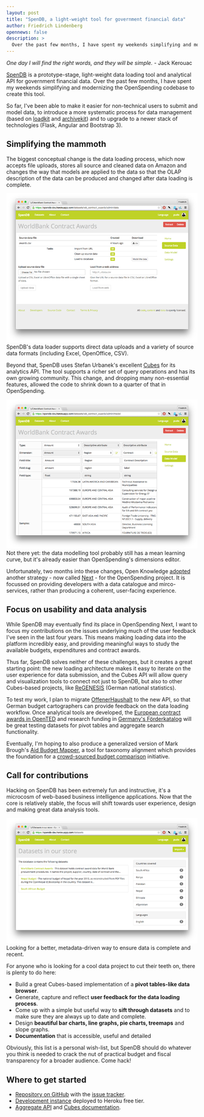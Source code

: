 ```yaml
---
layout: post
title: "SpenDB, a light-weight tool for government financial data"
author: Friedrich Lindenberg
opennews: false
description: >
  Over the past few months, I have spent my weekends simplifying and modernizing the OpenSpending codebase to create SpenDB - a prototype-stage, light-weight data loading tool and analytical API for government financial data.
---
```


*One day I will find the right words, and they will be simple.* - Jack Kerouac

[SpenDB](https://github.com/pudo/spendb) is a prototype-stage, light-weight data loading tool and analytical API for government financial data. Over the past few months, I have spent my weekends simplifying and modernizing the OpenSpending codebase to create this tool.

So far, I've been able to make it easier for non-technical users to submit and model data, to introduce a more systematic process for data management (based on [loadkit](https://github.com/pudo/loadkit) and [archivekit](https://github.com/pudo/archivekit)) and to upgrade to a newer stack of technologies (Flask, Angular and Bootstrap 3).

## Simplifying the mammoth

The biggest conceptual change is the data loading process, which now accepts file uploads, stores all source and cleaned data on Amazon and changes the way that models are applied to the data so that the OLAP description of the data can be produced and changed after data loading is complete.

<div class="captioned">
    <a href="http://spendb-dev.herokuapp.com/">
        <img src="/assets/images/spendb1.png" class="img-responsive" alt="SpenDB data loader">
    </a>
    <div class="caption">
        SpenDB's data loader supports direct data uploads and a variety of source data formats 
        (including Excel, OpenOffice, CSV).
    </div>
</div>


Beyond that, SpenDB uses Stefan Urbanek's excellent [Cubes](http://cubes.databrewery.org/) for its analytics API. The tool supports a richer set of query operations and has its own growing community. This change, and dropping many non-essential features, allowed the code to shrink down to a quarter of that in OpenSpending.

<div class="captioned">
    <a href="http://spendb-dev.herokuapp.com/">
        <img src="/assets/images/spendb2.png" class="img-responsive" alt="SpenDB data modeller">
    </a>
    <div class="caption">
        Not there yet: the data modelling tool probably still has a mean learning curve, but it's already easier than OpenSpending's dimensions editor.
    </div>
</div>

Unfortunately, two months into these changes, Open Knowledge [adopted](https://lists.okfn.org/pipermail/openspending-dev/2015-February/001091.html) another strategy - now called [Next](http://labs.openspending.org/next/) - for the OpenSpending project. It is focussed on providing developers with a data catalogue and mirco-services, rather than producing a coherent, user-facing experience.

## Focus on usability and data analysis

While SpenDB may eventually find its place in OpenSpending Next, I want to focus my contributions on the issues underlying much of the user feedback I've seen in the last four years. This means making loading data into the platform incredibly easy, and providing meaningful ways to study the available budgets, expenditures and contract awards.

Thus far, SpenDB solves neither of these challenges, but it creates a great starting point: the new loading architecture makes it easy to iterate on the user experience for data submission, and the Cubes API will allow query and visualization tools to connect not just to SpenDB, but also to other Cubes-based projects, like [ReGENESIS](/blog/2013/08/08/regenesis.html) (German national statistics).

To test my work, I plan to migrate [OffenerHaushalt](http://offenerhaushalt.de/) to the new API, so that German budget cartographers can provide feedback on the data loading workflow. Once analytical tools are developed, the [European contract awards in OpenTED](http://ted.openspending.org/) and research funding in [Germany's Förderkatalog](https://morph.io/pudo/foerderkatalog) will be great testing datasets for pivot tables and aggregate search functionality.

Eventually, I'm hoping to also produce a generalized version of Mark Brough's [Aid Budget Mapper](http://data.aidonbudget.org/), a tool for taxonomy alignment which provides the foundation for a [crowd-sourced budget comparison](https://lists.okfn.org/pipermail/openspending-dev/2015-April/001126.html) initiative.

## Call for contributions

Hacking on SpenDB has been extremely fun and instructive, it's a microcosm of web-based business intelligence applications. Now that the core is relatively stable, the focus will shift towards user experience, design and making great data analysis tools.

<div class="captioned">
    <a href="http://spendb-dev.herokuapp.com/">
        <img src="/assets/images/spendb3.png" class="img-responsive" alt="SpenDB datasets">
    </a>
    <div class="caption">
        Looking for a better, metadata-driven way to ensure data 
        is complete and recent.
    </div>
</div>

For anyone who is looking for a cool data project to cut their teeth on, there is plenty to do here: 

* Build a great Cubes-based implementation of a **pivot tables-like data browser**.
* Generate, capture and reflect **user feedback for the data loading process**.
* Come up with a simple but useful way to **sift through datasets** and to make sure they are always up to date and complete.
* Design **beautiful bar charts, line graphs, pie charts, treemaps** and slope graphs.
* **Documentation** that is accessible, useful and detailed

Obviously, this list is a personal wish-list, but SpenDB should do whatever you think is needed to crack the nut of practical budget and fiscal transparency for a broader audience. Come hack!

## Where to get started

* [Repository on GitHub](https://github.com/pudo/spendb) with the [issue tracker](https://github.com/pudo/spendb/issues).
* [Development instance](https://spendb-dev.herokuapp.com/) deployed to Heroku free tier.
* [Aggregate API](https://spendb-dev.herokuapp.com/api/slicer/cube/wb_contract_awards/aggregate?drilldown=supplier_country) and [Cubes documentation](http://cubes.databrewery.org/documentation.html).
